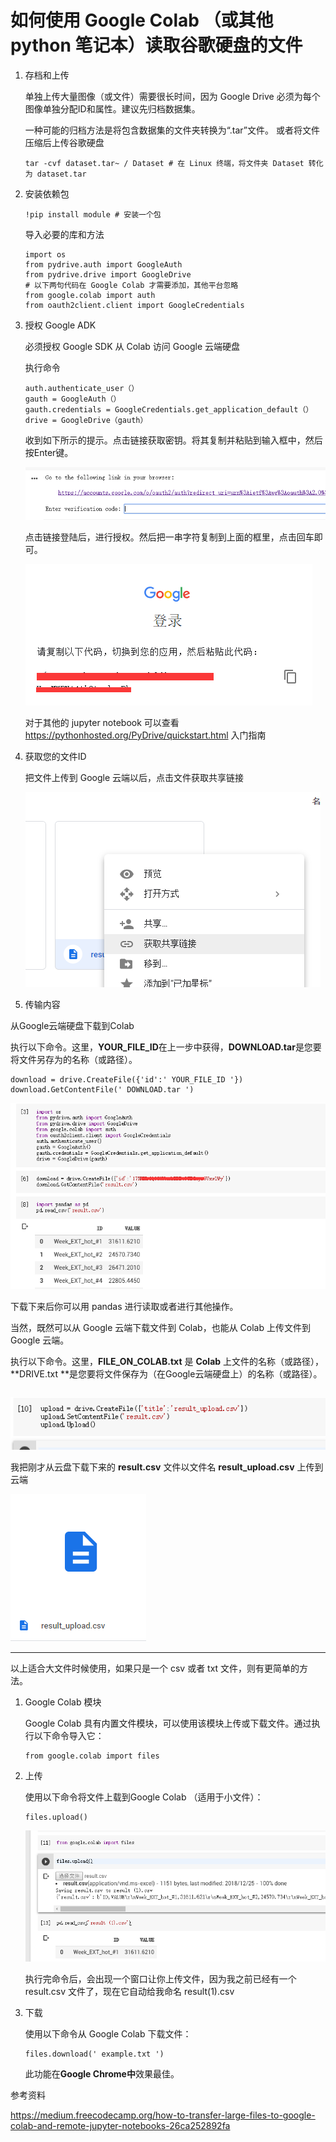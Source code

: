 # 如何使用 Google Colab （或其他 python 笔记本）读取谷歌硬盘的文件

1. 存档和上传

   单独上传大量图像（或文件）需要很长时间，因为 Google Drive 必须为每个图像单独分配ID和属性。建议先归档数据集。

   一种可能的归档方法是将包含数据集的文件夹转换为“.tar”文件。 或者将文件压缩后上传谷歌硬盘

   ```
   tar -cvf dataset.tar~ / Dataset # 在 Linux 终端，将文件夹 Dataset 转化为 dataset.tar
   ```

2. 安装依赖包

   ```
   !pip install module # 安装一个包
   ```

   导入必要的库和方法

   ```
   import os
   from pydrive.auth import GoogleAuth
   from pydrive.drive import GoogleDrive
   # 以下两句代码在 Google Colab 才需要添加，其他平台忽略
   from google.colab import auth
   from oauth2client.client import GoogleCredentials
   ```

3. 授权 Google ADK

   必须授权 Google SDK 从 Colab 访问 Google 云端硬盘

   执行命令

   ```
   auth.authenticate_user（）
   gauth = GoogleAuth（）
   gauth.credentials = GoogleCredentials.get_application_default（）
   drive = GoogleDrive（gauth）
   ```

   收到如下所示的提示。点击链接获取密钥。将其复制并粘贴到输入框中，然后按Enter键。

   ![1545737274969](images/1545737274969.png)

   点击链接登陆后，进行授权。然后把一串字符复制到上面的框里，点击回车即可。

   ![1545737340245](images/1545737340245.png)

   对于其他的 jupyter notebook 可以查看 https://pythonhosted.org/PyDrive/quickstart.html  入门指南 

4. 获取您的文件ID

   把文件上传到 Google 云端以后，点击文件获取共享链接

   ![1545737668153](images/1545737668153.png)

5. 传输内容

从Google云端硬盘下载到Colab

执行以下命令。这里，**YOUR_FILE_ID**在上一步中获得，**DOWNLOAD.tar**是您要将文件另存为的名称（或路径）。

```
download = drive.CreateFile({'id':' YOUR_FILE_ID '})
download.GetContentFile(' DOWNLOAD.tar ')
```

![1545737952651](images/1545737952651.png)

下载下来后你可以用 pandas 进行读取或者进行其他操作。

当然，既然可以从 Google 云端下载文件到 Colab，也能从 Colab 上传文件到 Google 云端。

执行以下命令。这里，**FILE_ON_COLAB.txt** 是 **Colab** 上文件的名称（或路径），**DRIVE.txt **是您要将文件保存为（在Google云端硬盘上）的名称（或路径）。

```

```

![1545738383748](images/1545738383748.png)

我把刚才从云盘下载下来的 **result.csv** 文件以文件名 **result_upload.csv** 上传到云端

![1545739136552](images/1545739136552.png)

---

以上适合大文件时候使用，如果只是一个 csv 或者 txt 文件，则有更简单的方法。

1. Google Colab 模块

   Google Colab 具有内置文件模块，可以使用该模块上传或下载文件。通过执行以下命令导入它：

   ```
   from google.colab import files
   ```

2. 上传

   使用以下命令将文件上载到Google Colab （适用于小文件）：

   ```
   files.upload()
   ```

   ![1545740940816](images/1545740940816.png)

   执行完命令后，会出现一个窗口让你上传文件，因为我之前已经有一个 result.csv 文件了，现在它自动给我命名 result(1).csv

3. 下载

   使用以下命令从 Google Colab 下载文件：

   ```
   files.download(' example.txt ')
   ```

   此功能在**Google Chrome中**效果最佳。



参考资料

https://medium.freecodecamp.org/how-to-transfer-large-files-to-google-colab-and-remote-jupyter-notebooks-26ca252892fa